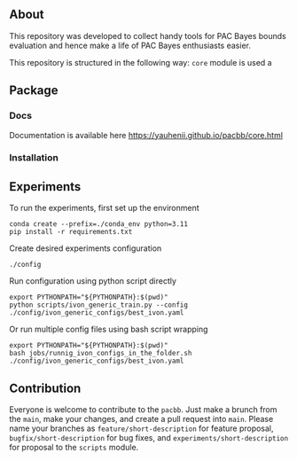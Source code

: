 ##  About

This repository was developed to collect handy tools for PAC Bayes bounds evaluation and 
hence make a life of PAC Bayes enthusiasts easier.

This repository is structured in the following way: `core` module is used a


## Package

### Docs

Documentation  is available here
https://yauhenii.github.io/pacbb/core.html

### Installation


## Experiments 

To run the experiments, first set up the environment
```
conda create --prefix=./conda_env python=3.11
pip install -r requirements.txt
```
Create desired experiments configuration
```
./config
```
Run configuration using python script directly
```
export PYTHONPATH="${PYTHONPATH}:$(pwd)"
python scripts/ivon_generic_train.py --config ./config/ivon_generic_configs/best_ivon.yaml
```

Or run multiple config files using bash script wrapping

```
export PYTHONPATH="${PYTHONPATH}:$(pwd)"
bash jobs/runnig_ivon_configs_in_the_folder.sh ./config/ivon_generic_configs/best_ivon.yaml
```

## Contribution

Everyone is welcome to contribute to the `pacbb`. 
Just make a brunch from the `main`, make your changes, and create a pull request into `main`.
Please name  your branches as `feature/short-description`  for feature proposal, 
`bugfix/short-description` for bug fixes, 
and `experiments/short-description` for proposal to the `scripts` module.


